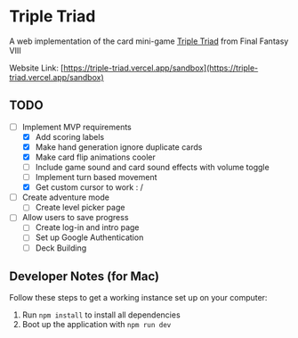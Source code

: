 # Triple Triad
A web implementation of the card mini-game [Triple Triad](https://finalfantasy.fandom.com/wiki/Triple_Triad_(Final_Fantasy_VIII)) from Final Fantasy VIII

Website Link: [https://triple-triad.vercel.app/sandbox](https://triple-triad.vercel.app/sandbox)

## TODO
- [ ] Implement MVP requirements
    - [x] Add scoring labels
    - [x] Make hand generation ignore duplicate cards
    - [x] Make card flip animations cooler
    - [ ] Include game sound and card sound effects with volume toggle
    - [ ] Implement turn based movement
    - [x] Get custom cursor to work : /
- [ ] Create adventure mode
    - [ ] Create level picker page
- [ ] Allow users to save progress
    - [ ] Create log-in and intro page
    - [ ] Set up Google Authentication
    - [ ] Deck Building

## Developer Notes (for Mac)
Follow these steps to get a working instance set up on your computer:

1) Run `npm install` to install all dependencies
2) Boot up the application with `npm run dev`
